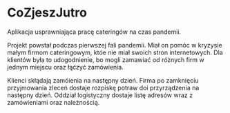 # CoZjeszJutro
Aplikacja usprawniająca pracę cateringów na czas pandemii.

Projekt powstał podczas pierwszej fali pandemii. Miał on pomóc w kryzysie małym firmom cateringowym, któe nie miał swoich stron internetowych.
Dla klientów była to udogodnienie, bo mogli zamawiać od różnych firm w jednym miejscu oraz łąćzyć zamówienia.

Klienci skłądają zamóienia na następny dzień. Firma po zamknięciu przyjmowania zleceń dostaje rozpiskę potraw doi przyrządzenia na następny dzień. Oddział logistyczny dostaje listę adresów wraz z zamówieniami oraz należnością.
